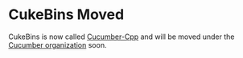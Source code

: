 CukeBins Moved
==============

CukeBins is now called [Cucumber-Cpp](https://github.com/paoloambrosio/cucumber-cpp/)
and will be moved under the [Cucumber organization](https://github.com/cucumber/) soon.
